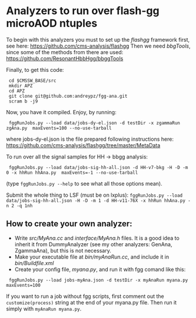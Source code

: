 # Analyzers to run over flash-gg microAOD ntuples
To begin with this analyzers you must to set up the *flashgg*  framework first, see here: https://github.com/cms-analysis/flashgg
Then we need *bbgTools*, since some of the methods from there are used: https://github.com/ResonantHbbHgg/bbggTools

Finally, to get this code:
```
 cd $CMSSW_BASE/src
 mkdir APZ
 cd APZ
 git clone git@github.com:andreypz/fgg-ana.git
 scram b -j9
```

Now, you have it compiled. Enjoy, by running:
```
 fggRunJobs.py --load data/jobs-dy-el.json -d testDir -x zgammaRun zgAna.py  maxEvents=100 --no-use-tarball
```
where jobs-dy-el.json is the file prepared following instructions here: https://github.com/cms-analysis/flashgg/tree/master/MetaData

To run over all the signal samples for HH -> bbgg analysis:
```
 fggRunJobs.py --load data/jobs-sig-hh-all.json -d HH-v7-bkg -H -D -m 0 -x hhRun hhAna.py  maxEvents=-1 --no-use-tarball
```
(type ```fggRunJobs.py --help``` to see what all those options mean).

Submit the whole thing to LSF (must be on lxplus):
```fggRunJobs.py --load data/jobs-sig-hh-all.json -H -D -m 1 -d HH-v11-76X -x hhRun hhAna.py -n 2 -q 1nh```


## How to create your own analyzer:
 * Write _src/MyAna.cc_ and _interface/MyAna.h_ files. It is a good idea to inherit it from DummyAnalyzer (see my other analyzers: GenAna, ZgammaAna), but this is not necessary.
 * Make your executable file at _bin/myAnaRun.cc_, and include it in _bin/Buildfile.xml_
 * Create your config file, _myana.py_, and run it with fgg comand like this:
```
 fggRunJobs.py --load jobs-myAna.json -d testDir -x myAnaRun myana.py  maxEvents=100
```

If you want to run a job without fgg scripts, first comment out the ```customize(process)``` string at the end of your myana.py file. Then run it simply with ```myAnaRun myana.py```.
